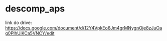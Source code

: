 # descomp_aps

link do drive: https://docs.google.com/document/d/12Y4VpkEo6Jm4grMNygnOje8zJuOag0PlhUiKCa5VNCY/edit
